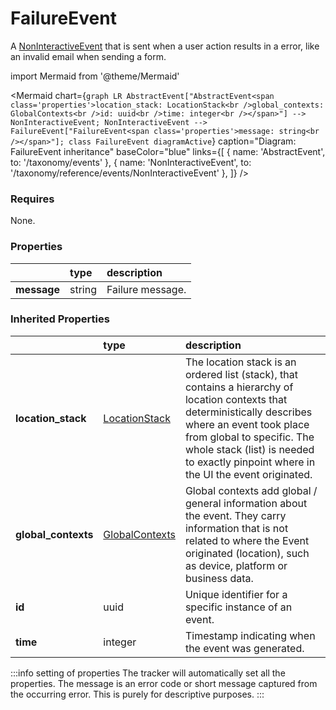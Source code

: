 # FailureEvent

A [NonInteractiveEvent](/taxonomy/reference/events/NonInteractiveEvent.md) that is sent when a user action results in a error, like an invalid email when sending a form.

import Mermaid from '@theme/Mermaid'

<Mermaid chart={`
    graph LR
      AbstractEvent["AbstractEvent<span class='properties'>location_stack: LocationStack<br />global_contexts: GlobalContexts<br />id: uuid<br />time: integer<br /></span>"] --> NonInteractiveEvent;
      NonInteractiveEvent -->       FailureEvent["FailureEvent<span class='properties'>message: string<br /></span>"];
    class FailureEvent diagramActive
  `}
  caption="Diagram: FailureEvent inheritance"
  baseColor="blue"
  links={[
{ name: 'AbstractEvent', to: '/taxonomy/events' }, { name: 'NonInteractiveEvent', to: '/taxonomy/reference/events/NonInteractiveEvent' },   ]}
/>

### Requires

None.

### Properties

|             | type   | description      |
|:------------|:-------|:-----------------|
| **message** | string | Failure message. |
### Inherited Properties

|                      | type                                                       | description                                                                                                                                                                                                                                                                  |
|:---------------------|:-----------------------------------------------------------|:-----------------------------------------------------------------------------------------------------------------------------------------------------------------------------------------------------------------------------------------------------------------------------|
| **location\_stack**  | [LocationStack](/taxonomy/reference/types/LocationStack)   | The location stack is an ordered list (stack), that contains a hierarchy of location contexts that deterministically describes where an event took place from global to specific. The whole stack (list) is needed to exactly pinpoint where in the UI the event originated. |
| **global\_contexts** | [GlobalContexts](/taxonomy/reference/types/GlobalContexts) | Global contexts add global / general information about the event. They carry information that is not related to where the Event originated (location), such as device, platform or business data.                                                                            |
| **id**               | uuid                                                       | Unique identifier for a specific instance of an event.                                                                                                                                                                                                                       |
| **time**             | integer                                                    | Timestamp indicating when the event was generated.                                                                                                                                                                                                                           |

:::info setting of properties
The tracker will automatically set all the properties. The message is an error code or short message captured from the occurring error. This is purely for descriptive purposes.
:::
